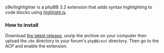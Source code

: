 s9e/highlighter is a phpBB 3.2 extension that adds syntax highlighting to code blocks using [highlight.js](https://highlightjs.org/).

### How to install

Download [the latest release](https://github.com/s9e/phpbb-ext-highlighter/releases), unzip the archive on your computer then upload the `s9e` directory to your forum's `phpBB/ext` directory. Then go to the ACP and enable the extension.
